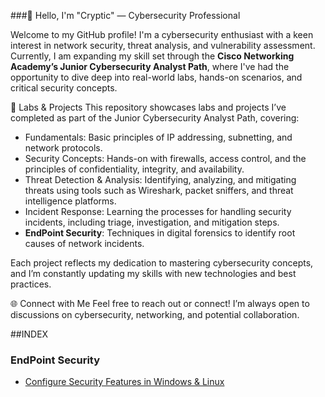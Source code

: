 ###👋 Hello, I'm "Cryptic" — Cybersecurity Professional

Welcome to my GitHub profile! I'm a cybersecurity enthusiast with a keen interest in network security, threat analysis, and vulnerability assessment. Currently, I am expanding my skill set through the **Cisco Networking Academy’s Junior Cybersecurity Analyst Path**, where I've had the opportunity to dive deep into real-world labs, hands-on scenarios, and critical security concepts.

🚀 Labs & Projects
This repository showcases labs and projects I’ve completed as part of the Junior Cybersecurity Analyst Path, covering:

*  Fundamentals: Basic principles of IP addressing, subnetting, and network protocols.
*  Security Concepts: Hands-on with firewalls, access control, and the principles of confidentiality, integrity, and availability.
* Threat Detection & Analysis: Identifying, analyzing, and mitigating threats using tools such as Wireshark, packet sniffers, and threat intelligence platforms.
* Incident Response: Learning the processes for handling security incidents, including triage, investigation, and mitigation steps.
* **EndPoint Security**: Techniques in digital forensics to identify root causes of network incidents.

Each project reflects my dedication to mastering cybersecurity concepts, and I’m constantly updating my skills with new technologies and best practices.

🌐 Connect with Me
Feel free to reach out or connect! I’m always open to discussions on cybersecurity, networking, and potential collaboration.

##INDEX

### EndPoint Security
* [Configure Security Features in Windows & Linux](labs/Configure_Security_Features_in_Windows_and_Linux.md)